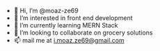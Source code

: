 - 👋 Hi, I’m @moaz-ze69
- 👀 I’m interested in front end development
- 🌱 I’m currently learning MERN Stack
- 💞️ I’m looking to collaborate on grocery solutions
- 📫 mail me at i.moaz.ze69@gmail.com

<!---
moaz-ze69/moaz-ze69 is a ✨ special ✨ repository because its `README.md` (this file) appears on your GitHub profile.
You can click the Preview link to take a look at your changes.
--->
